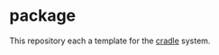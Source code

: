 # package

This repository each a template for the [cradle](https://github.com/cvxgrp/cradle)
system.
